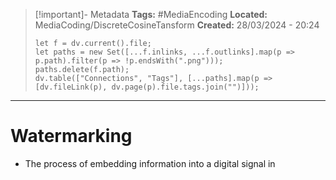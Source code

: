 > [!important]- Metadata
> **Tags:** #MediaEncoding 
> **Located:** MediaCoding/DiscreteCosineTansform
> **Created:** 28/03/2024 - 20:24
> ```dataviewjs
> let f = dv.current().file;
> let paths = new Set([...f.inlinks, ...f.outlinks].map(p => p.path).filter(p => !p.endsWith(".png")));
> paths.delete(f.path);
> dv.table(["Connections", "Tags"], [...paths].map(p => [dv.fileLink(p), dv.page(p).file.tags.join("")]));
> ```

___
# Watermarking
- The process of embedding information into a digital signal in

